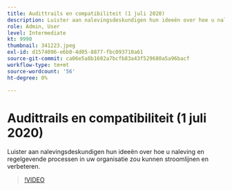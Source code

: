 ```yaml
---
title: Audittrails en compatibiliteit (1 juli 2020)
description: Luister aan nalevingsdeskundigen hun ideeën over hoe u naleving en regelgevende processen in uw organisatie zou kunnen stroomlijnen en verbeteren.
role: Admin, User
level: Intermediate
kt: 9990
thumbnail: 341223.jpeg
exl-id: d1574096-e6b0-4d05-8877-fbc093710a61
source-git-commit: ca06e5a8b1602a7bcfb83a43f529680a5a96bacf
workflow-type: tm+mt
source-wordcount: '56'
ht-degree: 0%

---
```


# Audittrails en compatibiliteit (1 juli 2020)

Luister aan nalevingsdeskundigen hun ideeën over hoe u naleving en regelgevende processen in uw organisatie zou kunnen stroomlijnen en verbeteren.

>[!VIDEO](https://video.tv.adobe.com/v/341223/?quality=12&learn=on)
